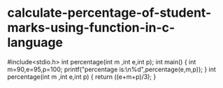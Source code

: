 # calculate-percentage-of-student-marks-using-function-in-c-language
#include<stdio.h>
int percentage(int m ,int e,int p);
int main()
{
    int m=90,e=95,p=100;
    printf("percentage is:\n%d",percentage(e,m,p));
}
int percentage(int m ,int e,int p)
{
    return ((e+m+p)/3);
}
